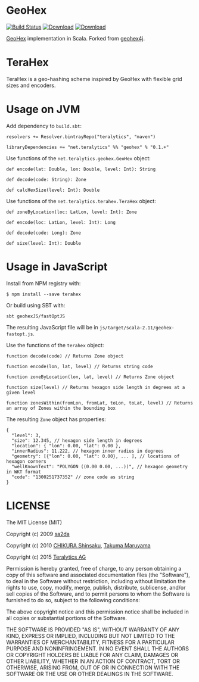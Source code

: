 # GeoHex

[![Build Status](https://travis-ci.org/teralytics/geohex.svg?branch=master)](https://travis-ci.org/teralytics/geohex)
[![Download](https://api.bintray.com/packages/teralytics/maven/geohex/images/download.svg)](https://bintray.com/teralytics/maven/geohex/_latestVersion)
[![Download](https://img.shields.io/npm/v/terahex.svg)](https://www.npmjs.com/package/terahex)

[GeoHex](http://www.geohex.org) implementation in Scala. Forked from [geohex4j](https://github.com/chsh/geohex4j).

# TeraHex

TeraHex is a geo-hashing scheme inspired by GeoHex with flexible grid sizes and encoders.


# Usage on JVM

Add dependency to `build.sbt`:

    resolvers += Resolver.bintrayRepo("teralytics", "maven")

    libraryDependencies += "net.teralytics" %% "geohex" % "0.1.+"

Use functions of the `net.teralytics.geohex.GeoHex` object:

    def encode(lat: Double, lon: Double, level: Int): String

    def decode(code: String): Zone

    def calcHexSize(level: Int): Double

Use functions of the `net.teralytics.terahex.TeraHex` object:

    def zoneByLocation(loc: LatLon, level: Int): Zone

    def encode(loc: LatLon, level: Int): Long

    def decode(code: Long): Zone

    def size(level: Int): Double


# Usage in JavaScript

Install from NPM registry with:

    $ npm install --save terahex

Or build using SBT with:

    sbt geohexJS/fastOptJS

The resulting JavaScript file will be in `js/target/scala-2.11/geohex-fastopt.js`.

Use the functions of the `terahex` object:

    function decode(code) // Returns Zone object

    function encode(lon, lat, level) // Returns string code

    function zoneByLocation(lon, lat, level) // Returns Zone object

    function size(level) // Returns hexagon side length in degrees at a given level

    function zonesWithin(fromLon, fromLat, toLon, toLat, level) // Returns an array of Zones within the bounding box

The resulting `Zone` object has properties:

    {
      "level": 3,
      "size": 12.345, // hexagon side length in degrees
      "location": { "lon": 0.00, "lat": 0.00 },
      "innerRadius": 11.222, // hexagon inner radius in degrees
      "geometry": [{"lon": 0.00, "lat": 0.00}, ... ], // locations of hexagon corners
      "wellKnownText": "POLYGON ((0.00 0.00, ...))", // hexagon geometry in WKT format
      "code": "1300251737352" // zone code as string
    }


# LICENSE

The MIT License (MIT)

Copyright (c) 2009 [sa2da](http://www.geohex.org)

Copyright (c) 2010 [CHIKURA Shinsaku](https://github.com/chsh), [Takuma Maruyama](https://github.com/mattak)

Copyright (c) 2015 [Teralytics AG](https://github.com/teralytics)

Permission is hereby granted, free of charge, to any person obtaining a copy
of this software and associated documentation files (the "Software"), to deal
in the Software without restriction, including without limitation the rights
to use, copy, modify, merge, publish, distribute, sublicense, and/or sell
copies of the Software, and to permit persons to whom the Software is
furnished to do so, subject to the following conditions:

The above copyright notice and this permission notice shall be included in
all copies or substantial portions of the Software.

THE SOFTWARE IS PROVIDED "AS IS", WITHOUT WARRANTY OF ANY KIND, EXPRESS OR
IMPLIED, INCLUDING BUT NOT LIMITED TO THE WARRANTIES OF MERCHANTABILITY,
FITNESS FOR A PARTICULAR PURPOSE AND NONINFRINGEMENT.  IN NO EVENT SHALL THE
AUTHORS OR COPYRIGHT HOLDERS BE LIABLE FOR ANY CLAIM, DAMAGES OR OTHER
LIABILITY, WHETHER IN AN ACTION OF CONTRACT, TORT OR OTHERWISE, ARISING FROM,
OUT OF OR IN CONNECTION WITH THE SOFTWARE OR THE USE OR OTHER DEALINGS IN
THE SOFTWARE.
